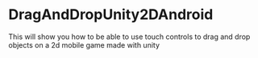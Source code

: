 # DragAndDropUnity2DAndroid
This will show you how to be able to use touch controls to drag and drop objects on a 2d mobile game made with unity
